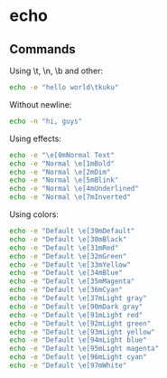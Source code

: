 # echo

## Commands

Using \\t, \\n, \\b and other:

```bash
echo -e "hello world\tkuku"
```

Without newline:

```bash
echo -n "hi, guys"
```

Using effects:

```bash
echo -e "\e[0mNormal Text"
echo -e "Normal \e[1mBold"
echo -e "Normal \e[2mDim"
echo -e "Normal \e[5mBlink"
echo -e "Normal \e[4mUnderlined"
echo -e "Normal \e[7mInverted"
```

Using colors:

```bash
echo -e "Default \e[39mDefault"
echo -e "Default \e[30mBlack"
echo -e "Default \e[31mRed"
echo -e "Default \e[32mGreen"
echo -e "Default \e[33mYellow"
echo -e "Default \e[34mBlue"
echo -e "Default \e[35mMagenta"
echo -e "Default \e[36mCyan"
echo -e "Default \e[37mLight gray"
echo -e "Default \e[90mDark gray"
echo -e "Default \e[91mLight red"
echo -e "Default \e[92mLight green"
echo -e "Default \e[93mLight yellow"
echo -e "Default \e[94mLight blue"
echo -e "Default \e[95mLight magenta"
echo -e "Default \e[96mLight cyan"
echo -e "Default \e[97mWhite"
```